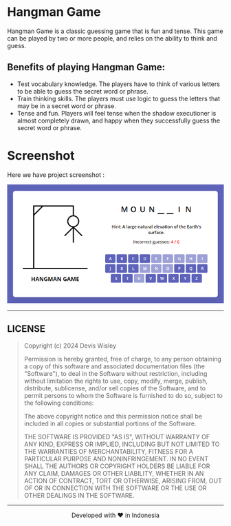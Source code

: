 # Hangman Game
Hangman Game is a classic guessing game that is fun and tense. This game can be played by two or more people, and relies on the ability to think and guess.

## Benefits of playing Hangman Game:
* Test vocabulary knowledge. The players have to think of various letters to be able to guess the secret word or phrase.
* Train thinking skills. The players must use logic to guess the letters that may be in a secret word or phrase.
* Tense and fun. Players will feel tense when the shadow executioner is almost completely drawn, and happy when they successfully guess the secret word or phrase.

# Screenshot
Here we have project screenshot :

![screenshot](screenshot.png)
<hr>

## LICENSE
> Copyright (c) 2024 Devis Wisley 
>
> Permission is hereby granted, free of charge, to any person obtaining a copy
> of this software and associated documentation files (the "Software"), to deal
> in the Software without restriction, including without limitation the rights
> to use, copy, modify, merge, publish, distribute, sublicense, and/or sell
> copies of the Software, and to permit persons to whom the Software is
> furnished to do so, subject to the following conditions:
>
> The above copyright notice and this permission notice shall be included in all
> copies or substantial portions of the Software.
>
> THE SOFTWARE IS PROVIDED "AS IS", WITHOUT WARRANTY OF ANY KIND, EXPRESS OR
> IMPLIED, INCLUDING BUT NOT LIMITED TO THE WARRANTIES OF MERCHANTABILITY,
> FITNESS FOR A PARTICULAR PURPOSE AND NONINFRINGEMENT. IN NO EVENT SHALL THE
> AUTHORS OR COPYRIGHT HOLDERS BE LIABLE FOR ANY CLAIM, DAMAGES OR OTHER
> LIABILITY, WHETHER IN AN ACTION OF CONTRACT, TORT OR OTHERWISE, ARISING FROM,
> OUT OF OR IN CONNECTION WITH THE SOFTWARE OR THE USE OR OTHER DEALINGS IN THE
> SOFTWARE.

<hr>
<p align="center">
Developed with ❤️ in Indonesia 
</p>